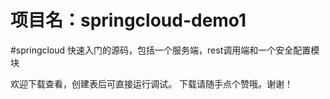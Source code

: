 # 项目名：springcloud-demo1

#springcloud 快速入门的源码，包括一个服务端，rest调用端和一个安全配置模块

欢迎下载查看，创建表后可直接运行调试。
下载请随手点个赞哦。谢谢！
